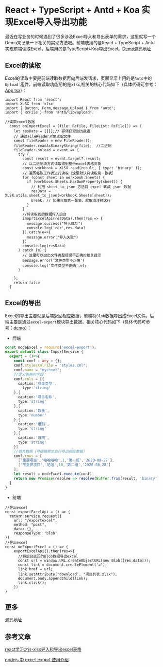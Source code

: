 # React + TypeScript + Antd + Koa 实现Excel导入导出功能

最近在写业务的时候遇到了很多涉及Excel导入和导出表单的需求，这里就写一个Demo来记录一下相关的实现方法吧。前端使用的是React + TypeScript + Antd实现前端读取Excel，后端用的是TypeScript+Koa导出Excel。[Demo源码地址](https://github.com/xpsilvester/React-TypeScript-Antd-Koa)

## Excel的读取

Excel的读取主要是前端读取数据再向后端发请求，页面显示上用的是`Antd`中的`Upload `组件，前端读取功能用的是`xlsx`,相关的核心代码如下（具体代码可参考：[App.tsx](https://github.com/xpsilvester/React-TypeScript-Antd-Koa/blob/master/src/App.tsx)）：

```tsx
import React from 'react';
import XLSX from 'xlsx'
import { Button, Form,message,Upload } from 'antd';
import { RcFile } from 'antd/lib/upload';

//读取excel数据
  const onImportExcel = (file: RcFile, FileList: RcFile[]) => {
    let resData = [{}];// 存储获取到的数据
    // 通过FileReader对象读取文件
    const fileReader = new FileReader();
    fileReader.readAsBinaryString(file);  //二进制
    fileReader.onload = event => {
      try {
        const result = event.target?.result;
        // 以二进制流方式读取得到整份excel表格对象
        const workbook = XLSX.read(result, { type: 'binary' });
        // 遍历每张工作表进行读取（这里默认只读取第一张表）
        for (const sheet in workbook.Sheets) {
          if (workbook.Sheets.hasOwnProperty(sheet)) {
            // 利用 sheet_to_json 方法将 excel 转成 json 数据
            resData = XLSX.utils.sheet_to_json(workbook.Sheets[sheet]);
            break; // 如果只取第一张表，就取消注释这行
          }
        }
        //将读取到的数据传入后台
        imoprtExcelApi(resData).then(res => {
          message.success("导入成功")
          console.log('res',res.data)
        }).catch(e=>{
          message.error("导入失败")
        })
        console.log(resData)
      } catch (e) {
        // 这里可以抛出文件类型错误不正确的相关提示
        message.error('文件类型不正确')
        console.log('文件类型不正确',e);
      }

    };
    return false
  }
```

## Excel的导出

Excel的导出主要就是后端返回相应数据，前端将`Blob`数据导出成Excel文件。后端主要是通过`excel-export`模块导出数据。相关核心代码如下（具体代码可参考：[demo](https://github.com/xpsilvester/React-TypeScript-Antd-Koa/tree/master/mock/src)）：

- 后端

```ts
const nodeExcel = require('excel-export');
export default class ImportService {
  export = ()=>{
    const conf : any = {};
    conf.stylesXmlFile = "styles.xml";
    conf.name = "mysheet";
    //定义表格列字段
    conf.cols = [{
      caption:'项目类型',
        type:'string'
    },{
      caption:'项目名称',
      type:'string'
    },{
      caption:'数量',
      type:'number'
    },{
      caption:'组别',
      type:'string'			
    },{
      caption:'日期',
      type:'string'				
    }]
    //填充数据（可根据需求自行导出相应数据）
    conf.rows = [
      ['重要项目','哈哈哈哈',1,'第一组','2020-08-27'],
      ['不重要项目','哈哈',10,'第二组','2020-08-28']
    ];
    let result = nodeExcel.execute(conf);
    return new Promise(resolve => resolve(Buffer.from(result, 'binary')));
  }
}
```

- 前端

```tsx
//导出excel
const exportExcelApi = () => {
  return service.request({
    url: "/exportexcel",
    method: "post",
    data: {},
    responseType: 'blob'
})
//导出excel
const onExportExcel = () => {
    exportExcelApi().then(res=>{
      //将后台返回的Blob数据导出excel
      const url = window.URL.createObjectURL(new Blob([res.data]));
      const link = document.createElement('a');
      link.href = url;
      link.setAttribute('download', "项目列表.xlsx");
      document.body.appendChild(link);
      link.click();
    })
}
```

## 更多

[源码地址](https://github.com/xpsilvester/React-TypeScript-Antd-Koa)

## 参考文章

[react学习之js-xlsx导入和导出excel表格](https://www.cnblogs.com/yuyuan-bb/p/10965104.html)

[nodejs 中 excel-export 使用介绍](https://www.cnblogs.com/wxmdevelop/p/4451734.html)